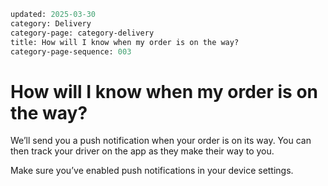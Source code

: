 ```meta
updated: 2025-03-30
category: Delivery
category-page: category-delivery
title: How will I know when my order is on the way? 
category-page-sequence: 003
```

# How will I know when my order is on the way? 

We’ll send you a push notification when your order is on its way. You can then track your driver on the app as they make their way to you. 

Make sure you’ve enabled push notifications in your device settings.  